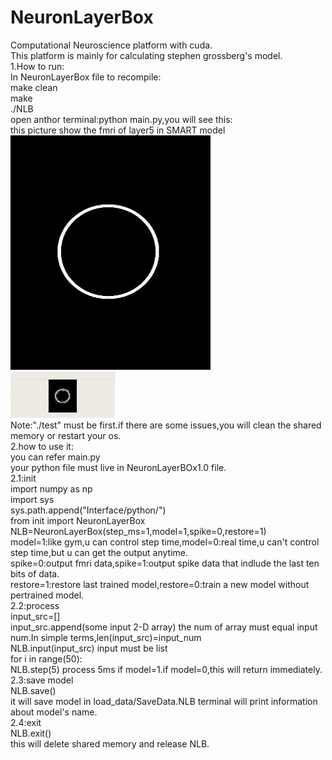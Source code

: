 # NeuronLayerBox
Computational Neuroscience platform with cuda.<br>
This platform is mainly for calculating stephen grossberg's model.<br>
1.How to run:<br>
In NeuronLayerBox file to recompile:<br>
make clean<br>
make<br>
./NLB<br>
open anthor terminal:python main.py,you will see this:<br>
this picture show the fmri of layer5 in SMART model<br>
![input image](NeuronLayerBox1.0/load_data/input.bmp)<br>
![output layer5](NeuronLayerBox1.0/pic/test1.gif)<br>
Note:"./test" must be first.if there are some issues,you will clean the shared memory or restart your os. <br>
2.how to use it:<br>
you can refer main.py<br>
your python file must live in NeuronLayerBOx1.0 file.<br>
2.1:init<br>
import numpy as np<br>
import sys<br>
sys.path.append("Interface/python/")<br>
from init import NeuronLayerBox<br>
NLB=NeuronLayerBox(step_ms=1,model=1,spike=0,restore=1)<br>
model=1:like gym,u can control step time,model=0:real time,u can't control step time,but u can get the output anytime.<br>
spike=0:output fmri data,spike=1:output spike data that indlude the last ten bits of data.<br>
restore=1:restore last trained model,restore=0:train a new model without pertrained model.<br>
2.2:process<br>
input_src=[]<br>
input_src.append(some input 2-D array) the num of array must equal input num.In simple terms,len(input_src)=input_num<br>
NLB.input(input_src) input must be list<br>
for i in range(50):<br>
  NLB.step(5)  process 5ms if model=1.if model=0,this will return immediately.<br>
2.3:save model<br>
NLB.save()<br>
it will save model in load_data/SaveData.NLB terminal will print information about model's name.<br>
2.4:exit<br>
NLB.exit()<br>
this will delete shared memory and release NLB.<br>
